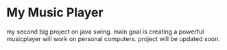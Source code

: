# My Music Player
my second big project on java swing. main goal is creating a powerful musicplayer will work on personal computers. project will be updated soon.
